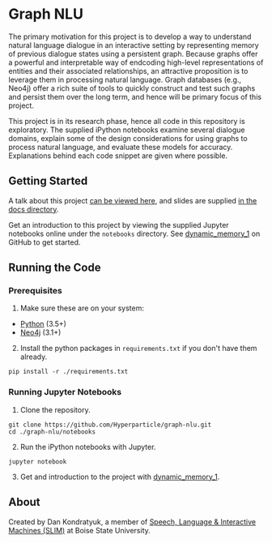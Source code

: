 # Graph NLU

The primary motivation for this project is to develop a way to understand natural language dialogue in an interactive setting by representing memory of previous dialogue states using a persistent graph. Because graphs offer a powerful and interpretable way of endcoding high-level representations of entities and their associated relationships, an attractive proposition is to leverage them in processing natural language. Graph databases (e.g., Neo4j) offer a rich suite of tools to quickly construct and test such graphs and persist them over the long term, and hence will be primary focus of this project.

This project is in its research phase, hence all code in this repository is exploratory. The supplied iPython notebooks examine several dialogue domains, explain some of the design considerations for using graphs to process natural language,   and evaluate these models for accuracy. Explanations behind each code snippet are given where possible.

## Getting Started

A talk about this project [can be viewed here](https://www.youtube.com/watch?v=mTCqQ2e08Q8), and slides are supplied [in the docs directory](docs/Graph%20NLU-%20Natural%20Language%20Understanding%20with%20Python%20and%20Neo4j.pdf).

Get an introduction to this project by viewing the supplied Jupyter notebooks online under the `notebooks` directory. See [dynamic_memory_1](notebooks/dynamic_memory_1.ipynb) on GitHub to get started.

## Running the Code

### Prerequisites

1. Make sure these are on your system:
- [Python](https://www.python.org/downloads/) (3.5+)
- [Neo4j](https://neo4j.com/download/) (3.1+)

2. Install the python packages in `requirements.txt` if you don't have them already.

```
pip install -r ./requirements.txt
```

### Running Jupyter Notebooks

1. Clone the repository.
```
git clone https://github.com/Hyperparticle/graph-nlu.git
cd ./graph-nlu/notebooks
```

2. Run the iPython notebooks with Jupyter.
```
jupyter notebook
```

3. Get and introduction to the project with [dynamic_memory_1](notebooks/dynamic_memory_1.ipynb).

## About

Created by Dan Kondratyuk, a member of [Speech, Language & Interactive Machines (SLIM)](http://coen.boisestate.edu/slim/) at Boise State University.
